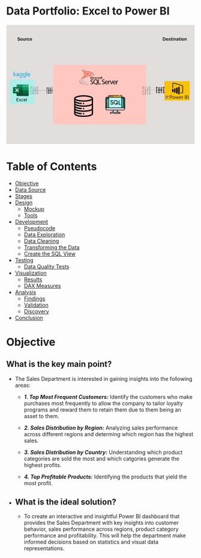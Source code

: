 # Data Portfolio: Excel to Power BI

![excel-to-powerbi-image](assets/images/Kaggle_to_powerbi.png)

# Table of Contents

- [Objective](#Objective)
- [Data Source](#Data-Source)
- [Stages](#Stages)
- [Design](#Design)
  - [Mockup](#Mockup)
  - [Tools](#Tools)
- [Development](#Development)
  - [Pseudocode](#Pseudocode)
  - [Data Exploration](#Data-Exploration)
  - [Data Cleaning](#Data-Cleaning)
  - [Transforming the Data](#Transforming-the-Data)
  - [Create the SQL View](#Create-the-SQL-View)
- [Testing](#Testing)
  - [Data Quality Tests](#Data-Quality-Tests)
- [Visualization](#Visualization)
  - [Results](#Results)
  - [DAX Measures](#DAX-Measures)
- [Analysis](#Analysis)
  - [Findings](#Findings)
  - [Validation](#Validation)
  - [Discovery](#Discovery)
- [Conclusion](#Conclusion)


# Objective

 ## What is the key main point?

 - The Sales Department is interested in gaining insights into the following areas:

   - ***1. Top Most Frequent Customers:***  Identify the customers who make purchases most frequently to allow the company to tailor loyalty programs and reward them to retain them due to them being an asset to them.

   - ***2. Sales Distribution by Region:***  Analyzing sales performance across different regions and determing which region has the highest sales.
  
   - ***3. Sales Distribution by Country:***  Understanding which product categories are sold the most and which catgories generate the highest profits.
  
   - ***4. Top Profitable Products:***  Identifying the products that yield the most profit.
  
 - ## What is the ideal solution?

    - To create an interactive and insightful Power BI dashboard that provides the Sales Department with key insights into customer behavior, sales performance across regions, product category performance and profitability. This will help the department make informed decisions based on statistics and visual data representations. 
   
    


